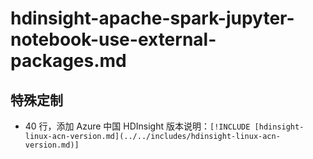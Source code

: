 # hdinsight-apache-spark-jupyter-notebook-use-external-packages.md

## 特殊定制

* 40 行，添加 Azure 中国 HDInsight 版本说明：`[!INCLUDE [hdinsight-linux-acn-version.md](../../includes/hdinsight-linux-acn-version.md)]`